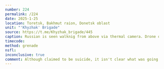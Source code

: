```yaml
---
number: 224
permalink: /224
date: 2025-1-25
location: Toretsk, Bakhmut raion, Donetsk oblast
unit: "'Khyzhak' Brigade"
source: https://t.me/Khyzhak_brigade/445
caption: Russian is seen walknig from above via thermal camera. Drone drops grenade, which explodes several meters away. He falls down and later is seen apparently detonating his own
timecode: 
method: grenade
nsfl: 
inconclusive: true
comment: Although claimed to be suicide, it isn't clear what was going on due to video cut and low quality
---
```

<script async src="https://telegram.org/js/telegram-widget.js?22" data-telegram-post="Khyzhak_brigade/445" data-width="100%"></script>